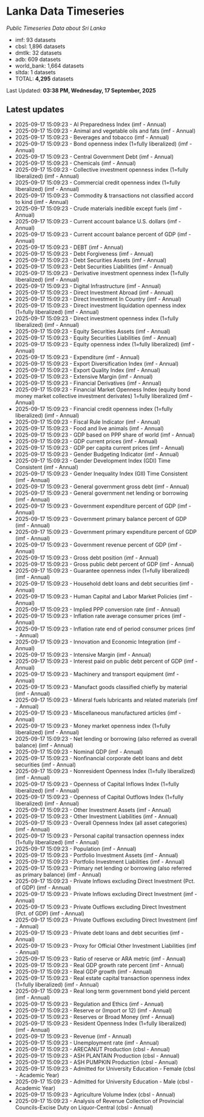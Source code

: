 # Lanka Data Timeseries
*Public Timeseries Data about Sri Lanka*

* imf: 93 datasets
* cbsl: 1,896 datasets
* dmtlk: 32 datasets
* adb: 609 datasets
* world_bank: 1,664 datasets
* sltda: 1 datasets
* TOTAL: **4,295** datasets

Last Updated: **03:38 PM, Wednesday, 17 September, 2025**

## Latest updates

* 2025-09-17 15:09:23 - AI Preparedness Index (imf - Annual)
* 2025-09-17 15:09:23 - Animal and vegetable oils and fats (imf - Annual)
* 2025-09-17 15:09:23 - Beverages and tobacco (imf - Annual)
* 2025-09-17 15:09:23 - Bond openness index (1=fully liberalized) (imf - Annual)
* 2025-09-17 15:09:23 - Central Government Debt (imf - Annual)
* 2025-09-17 15:09:23 - Chemicals (imf - Annual)
* 2025-09-17 15:09:23 - Collective investment openness index (1=fully liberalized) (imf - Annual)
* 2025-09-17 15:09:23 - Commercial credit openness index (1=fully liberalized) (imf - Annual)
* 2025-09-17 15:09:23 - Commodity & transactions not classified accord to kind (imf - Annual)
* 2025-09-17 15:09:23 - Crude materials inedible except fuels (imf - Annual)
* 2025-09-17 15:09:23 - Current account balance U.S. dollars (imf - Annual)
* 2025-09-17 15:09:23 - Current account balance percent of GDP (imf - Annual)
* 2025-09-17 15:09:23 - DEBT (imf - Annual)
* 2025-09-17 15:09:23 - Debt Forgiveness (imf - Annual)
* 2025-09-17 15:09:23 - Debt Securities Assets (imf - Annual)
* 2025-09-17 15:09:23 - Debt Securities Liabilities (imf - Annual)
* 2025-09-17 15:09:23 - Derivative investment openness index (1=fully liberalized) (imf - Annual)
* 2025-09-17 15:09:23 - Digital Infrastructure (imf - Annual)
* 2025-09-17 15:09:23 - Direct Investment Abroad (imf - Annual)
* 2025-09-17 15:09:23 - Direct Investment In Country (imf - Annual)
* 2025-09-17 15:09:23 - Direct investment liquidation openness index (1=fully liberalized) (imf - Annual)
* 2025-09-17 15:09:23 - Direct investment openness index (1=fully liberalized) (imf - Annual)
* 2025-09-17 15:09:23 - Equity Securities Assets (imf - Annual)
* 2025-09-17 15:09:23 - Equity Securities Liabilities (imf - Annual)
* 2025-09-17 15:09:23 - Equity openness index (1=fully liberalized) (imf - Annual)
* 2025-09-17 15:09:23 - Expenditure (imf - Annual)
* 2025-09-17 15:09:23 - Export Diversification Index (imf - Annual)
* 2025-09-17 15:09:23 - Export Quality Index (imf - Annual)
* 2025-09-17 15:09:23 - Extensive Margin (imf - Annual)
* 2025-09-17 15:09:23 - Financial Derivatives (imf - Annual)
* 2025-09-17 15:09:23 - Financial Market Openness Index (equity bond money market collective investment derivates) 1=fully liberalized (imf - Annual)
* 2025-09-17 15:09:23 - Financial credit openness index (1=fully liberalized) (imf - Annual)
* 2025-09-17 15:09:23 - Fiscal Rule Indicator (imf - Annual)
* 2025-09-17 15:09:23 - Food and live animals (imf - Annual)
* 2025-09-17 15:09:23 - GDP based on PPP share of world (imf - Annual)
* 2025-09-17 15:09:23 - GDP current prices (imf - Annual)
* 2025-09-17 15:09:23 - GDP per capita current prices (imf - Annual)
* 2025-09-17 15:09:23 - Gender Budgeting Indicator (imf - Annual)
* 2025-09-17 15:09:23 - Gender Development Index (GDI) Time Consistent (imf - Annual)
* 2025-09-17 15:09:23 - Gender Inequality Index (GII) Time Consistent (imf - Annual)
* 2025-09-17 15:09:23 - General government gross debt (imf - Annual)
* 2025-09-17 15:09:23 - General government net lending or borrowing (imf - Annual)
* 2025-09-17 15:09:23 - Government expenditure percent of GDP (imf - Annual)
* 2025-09-17 15:09:23 - Government primary balance percent of GDP (imf - Annual)
* 2025-09-17 15:09:23 - Government primary expenditure percent of GDP (imf - Annual)
* 2025-09-17 15:09:23 - Government revenue percent of GDP (imf - Annual)
* 2025-09-17 15:09:23 - Gross debt position (imf - Annual)
* 2025-09-17 15:09:23 - Gross public debt percent of GDP (imf - Annual)
* 2025-09-17 15:09:23 - Guarantee openness index (1=fully liberalized) (imf - Annual)
* 2025-09-17 15:09:23 - Household debt loans and debt securities (imf - Annual)
* 2025-09-17 15:09:23 - Human Capital and Labor Market Policies (imf - Annual)
* 2025-09-17 15:09:23 - Implied PPP conversion rate (imf - Annual)
* 2025-09-17 15:09:23 - Inflation rate average consumer prices (imf - Annual)
* 2025-09-17 15:09:23 - Inflation rate end of period consumer prices (imf - Annual)
* 2025-09-17 15:09:23 - Innovation and Economic Integration (imf - Annual)
* 2025-09-17 15:09:23 - Intensive Margin (imf - Annual)
* 2025-09-17 15:09:23 - Interest paid on public debt percent of GDP (imf - Annual)
* 2025-09-17 15:09:23 - Machinery and transport equipment (imf - Annual)
* 2025-09-17 15:09:23 - Manufact goods classified chiefly by material (imf - Annual)
* 2025-09-17 15:09:23 - Mineral fuels lubricants and related materials (imf - Annual)
* 2025-09-17 15:09:23 - Miscellaneous manufactured articles (imf - Annual)
* 2025-09-17 15:09:23 - Money market openness index (1=fully liberalized) (imf - Annual)
* 2025-09-17 15:09:23 - Net lending or borrowing (also referred as overall balance) (imf - Annual)
* 2025-09-17 15:09:23 - Nominal GDP (imf - Annual)
* 2025-09-17 15:09:23 - Nonfinancial corporate debt loans and debt securities (imf - Annual)
* 2025-09-17 15:09:23 - Nonresident Openness Index (1=fully liberalized) (imf - Annual)
* 2025-09-17 15:09:23 - Openness of Capital Inflows Index (1=fully liberalized) (imf - Annual)
* 2025-09-17 15:09:23 - Openness of Capital Outflows Index (1=fully liberalized) (imf - Annual)
* 2025-09-17 15:09:23 - Other Investment Assets (imf - Annual)
* 2025-09-17 15:09:23 - Other Investment Liabilities (imf - Annual)
* 2025-09-17 15:09:23 - Overall Openness Index (all asset categories) (imf - Annual)
* 2025-09-17 15:09:23 - Personal capital transaction openness index (1=fully liberalized) (imf - Annual)
* 2025-09-17 15:09:23 - Population (imf - Annual)
* 2025-09-17 15:09:23 - Portfolio Investment Assets (imf - Annual)
* 2025-09-17 15:09:23 - Portfolio Investment Liabilities (imf - Annual)
* 2025-09-17 15:09:23 - Primary net lending or borrowing (also referred as primary balance) (imf - Annual)
* 2025-09-17 15:09:23 - Private Inflows excluding Direct Investment (Pct. of GDP) (imf - Annual)
* 2025-09-17 15:09:23 - Private Inflows excluding Direct Investment (imf - Annual)
* 2025-09-17 15:09:23 - Private Outflows excluding Direct Investment (Pct. of GDP) (imf - Annual)
* 2025-09-17 15:09:23 - Private Outflows excluding Direct Investment (imf - Annual)
* 2025-09-17 15:09:23 - Private debt loans and debt securities (imf - Annual)
* 2025-09-17 15:09:23 - Proxy for Official Other Investment Liabilities (imf - Annual)
* 2025-09-17 15:09:23 - Ratio of reserve or ARA metric (imf - Annual)
* 2025-09-17 15:09:23 - Real GDP growth rate percent (imf - Annual)
* 2025-09-17 15:09:23 - Real GDP growth (imf - Annual)
* 2025-09-17 15:09:23 - Real estate capital transaction openness index (1=fully liberalized) (imf - Annual)
* 2025-09-17 15:09:23 - Real long term government bond yield percent (imf - Annual)
* 2025-09-17 15:09:23 - Regulation and Ethics (imf - Annual)
* 2025-09-17 15:09:23 - Reserve or (Import or 12) (imf - Annual)
* 2025-09-17 15:09:23 - Reserves or Broad Money (imf - Annual)
* 2025-09-17 15:09:23 - Resident Openness Index (1=fully liberalized) (imf - Annual)
* 2025-09-17 15:09:23 - Revenue (imf - Annual)
* 2025-09-17 15:09:23 - Unemployment rate (imf - Annual)
* 2025-09-17 15:09:23 - ARECANUT Production (cbsl - Annual)
* 2025-09-17 15:09:23 - ASH PLANTAIN Production (cbsl - Annual)
* 2025-09-17 15:09:23 - ASH PUMPKIN Production (cbsl - Annual)
* 2025-09-17 15:09:23 - Admitted for University Education - Female (cbsl - Academic Year)
* 2025-09-17 15:09:23 - Admitted for University Education - Male (cbsl - Academic Year)
* 2025-09-17 15:09:23 - Agriculture Volume Index (cbsl - Annual)
* 2025-09-17 15:09:23 - Analysis of Revenue Collection of Provincial Councils-Excise Duty on Liquor-Central (cbsl - Annual)